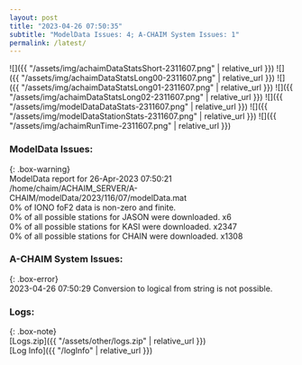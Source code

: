 ```yaml
---
layout: post
title: "2023-04-26 07:50:35"
subtitle: "ModelData Issues: 4; A-CHAIM System Issues: 1"
permalink: /latest/
---
```


![]({{ "/assets/img/achaimDataStatsShort-2311607.png" | relative_url }})
![]({{ "/assets/img/achaimDataStatsLong00-2311607.png" | relative_url }})
![]({{ "/assets/img/achaimDataStatsLong01-2311607.png" | relative_url }})
![]({{ "/assets/img/achaimDataStatsLong02-2311607.png" | relative_url }})
![]({{ "/assets/img/modelDataDataStats-2311607.png" | relative_url }})
![]({{ "/assets/img/modelDataStationStats-2311607.png" | relative_url }})
![]({{ "/assets/img/achaimRunTime-2311607.png" | relative_url }})


### ModelData Issues:  
  
{: .box-warning}  
 ModelData report for 26-Apr-2023 07:50:21   
 /home/chaim/ACHAIM_SERVER/A-CHAIM/modelData/2023/116/07/modelData.mat   
 0% of IONO foF2 data is non-zero and finite.   
 0% of all possible stations for JASON were downloaded. x6   
 0% of all possible stations for KASI were downloaded. x2347   
 0% of all possible stations for CHAIN were downloaded. x1308   
  
### A-CHAIM System Issues:  
  
{: .box-error}  
2023-04-26 07:50:29 Conversion to logical from string is not possible.  

### Logs:  
  
{: .box-note}  
[Logs.zip]({{ "/assets/other/logs.zip" | relative_url }})  
[Log Info]({{ "/logInfo" | relative_url }})  
